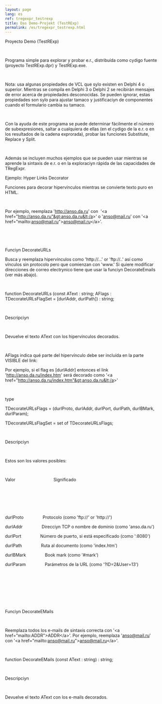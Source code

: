 ```yaml
---
layout: page
lang: es
ref: tregexpr_testrexp
title: Das Demo-Projekt (TestRExp)
permalink: /es/tregexpr_testrexp.html
---
```


Proyecto Demo (TestRExp)

 

Programa simple para explorar y probar e.r., distribuída como cуdigo
fuente (proyecto TestRExp.dpr) y TestRExp.exe.

 

Nota: usa algunas propiedades de VCL que sуlo existen en Delphi 4 o
superior. Mientras se compila en Delphi 3 o Delphi 2 se recibirán
mensajes de error acerca de propiedades desconocidas. Se pueden ignorar,
estas propiedades son sуlo para ajustar tamaсo y justificaciуn de
componentes cuando el formulario cambia su tamaсo.

 

Con la ayuda de este programa se puede determinar fácilmente el número
de subexpresiones, saltar a cualquiera de ellas (en el cуdigo de la e.r.
o en los resultados de la cadena exprorada), probar las funciones
Substitute, Replace y Split.

 

Además se incluyen muchos ejemplos que se pueden usar mientras se
aprende la sintaxis de e.r. o en la exploraciуn rápida de las
capacidades de TRegExpr.

Ejemplo: Hyper Links Decorator

Funciones para decorar hipervínculos mientras se convierte texto puro en
HTML.

 

Por ejemplo, reemplaza 'http://anso.da.ru' con  '&lt;a
href="http://anso.da.ru"&gt;anso.da.ru&lt;/a&gt;' o 'anso@mail.ru' con
'&lt;a href="mailto:anso@mail.ru"&gt;anso@mail.ru&lt;/a&gt;'.

 

 

Funciуn DecorateURLs

Busca y reemplaza hipervínculos como 'http://...' or 'ftp://..' así como
vínculos sin protocolo pero que comienzan con 'www.' Si quiere modificar
direcciones de correo electrуnico tiene que usar la funciуn
DecorateEmails (ver más abajo).

 

function DecorateURLs (const AText : string; AFlags :
TDecorateURLsFlagSet = \[durlAddr, durlPath\]) : string;

 

Descripciуn

 

Devuelve el texto AText con los hipervínculos decorados.

 

AFlags indica qué parte del hipervínculo debe ser incluída en la parte
VISIBLE del link:

Por ejemplo, si el flag es \[durlAddr\] entonces el link
'http://anso.da.ru/index.htm' será decorado como '&lt;a
href="http://anso.da.ru/index.htm"&gt;anso.da.ru&lt;/a&gt;'

 

type

 TDecorateURLsFlags = (durlProto, durlAddr, durlPort, durlPath,
durlBMark, durlParam);

 TDecorateURLsFlagSet = set of TDecorateURLsFlags;

 

Descripciуn

 

Estos son los valores posibles:

 

Valor                                Significado

 

 

 

durlProto                Protocolo (como 'ftp://' or 'http://')

durlAddr                Direcciуn TCP o nombre de dominio (como
'anso.da.ru')

durlPort                Número de puerto, si está especificado (como
':8080')

durlPath                Ruta al documento (como 'index.htm')

durlBMark                Book mark (como '\#mark')

durlParam                Parámetros de la URL (como '?ID=2&User=13')

 

 

 

 

Funciуn DecorateEMails

 

Reemplaza todos los e-mails de sintaxis correcta con '&lt;a
href="mailto:ADDR"&gt;ADDR&lt;/a&gt;'. Por ejemplo, reemplaza
'anso@mail.ru' con '&lt;a
href="mailto:anso@mail.ru"&gt;anso@mail.ru&lt;/a&gt;'.

 

function DecorateEMails (const AText : string) : string;

 

Descripciуn

 

Devuelve el texto AText con los e-mails decorados.

